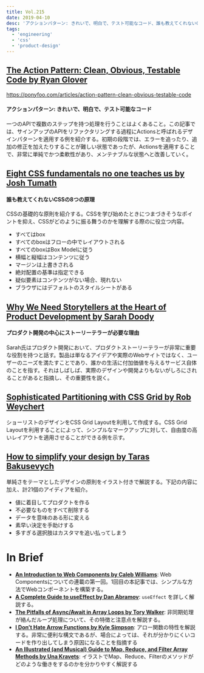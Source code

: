 ```yaml
---
title: Vol.215
date: 2019-04-10
desc: 'アクションパターン: きれいで、明白で、テスト可能なコード、誰も教えてくれないCSSの8つの原理、プロダクト開発の中心にストーリーテラーが必要な理由、ほか計10リンク'
tags:
  - 'engineering'
  - 'css'
  - 'product-design'
---
```


## [The Action Pattern: Clean, Obvious, Testable Code by Ryan Glover](https://ponyfoo.com/articles/action-pattern-clean-obvious-testable-code)
https://ponyfoo.com/articles/action-pattern-clean-obvious-testable-code

#### アクションパターン: きれいで、明白で、テスト可能なコード

一つのAPIで複数のステップを持つ処理を行うことはよくあること。この記事では、サインアップのAPIをリファクタリングする過程にActionsと呼ばれるデザインパターンを適用する例を紹介する。初期の段階では、エラーを追ったり、追加の修正を加えたりすることが難しい状態であったが、Actionsを適用することで、非常に単純でかつ柔軟性があり、メンテナブルな状態へと改善していく。

## [Eight CSS fundamentals no one teaches us by Josh Tumath](https://joshtumath.uk/2019/04/03/eight-css-fundamentals-no-one-teaches-us.html)

#### 誰も教えてくれないCSSの8つの原理

CSSの基礎的な原則を紹介する。CSSを学び始めたときにつまづきそうなポイントを抑え、CSSがどのように振る舞うのかを理解する際のに役立つ内容。

- すべてはbox
- すべてのboxはフローの中でレイアウトされる
- すべてのboxはBox Modelに従う
- 横幅と縦幅はコンテンツに従う
- マージンは上書きされる
- 絶対配置の基準は指定できる
- 疑似要素はコンテンツがない場合、現れない
- ブラウザにはデフォルトのスタイルシートがある

## [Why We Need Storytellers at the Heart of Product Development by Sarah Doody](https://uxmag.com/articles/why-we-need-storytellers-at-the-heart-of-product-development)

#### プロダクト開発の中心にストーリーテラーが必要な理由

Sarah氏はプロダクト開発において、プロダクトストーリーテラーが非常に重要な役割を持つと話す。製品は単なるアイデアや実際のWebサイトではなく、ユーザーのニーズを満たすことであり、誰かの生活に付加価値を与えるサービス自体のことを指す。それはしばしば、実際のデザインや開発よりもないがしろにされることがあると指摘し、その重要性を説く。

## [Sophisticated Partitioning with CSS Grid by Rob Weychert](https://v6.robweychert.com/blog/2019/03/css-grid-sophisticated-partitioning/)

ショーリストのデザインをCSS Grid Layoutを利用して作成する。CSS Grid Layoutを利用することによって、シンプルなマークアップに対して、自由度の高いレイアウトを適用させることができる例を示す。

## [How to simplify your design by Taras Bakusevych](https://uxplanet.org/how-to-simplify-your-design-69d97fde11b9)

単純さをテーマとしたデザインの原則をイラスト付きで解説する。下記の内容に加え、計21個のアイディアを紹介。

- 値に着目してプロダクトを作る
- 不必要なものをすべて削除する
- データを意味のある形に変える
- 素早い決定を手助けする
- 多すぎる選択肢はカスタマを追い払ってしまう

# In Brief
- [**An Introduction to Web Components by Caleb Williams**](https://css-tricks.com/an-introduction-to-web-components/): Web Componentsについての連載の第一回。1回目の本記事では、シンプルな方法でWebコンポーネントを構築する。
- [**A Complete Guide to useEffect by Dan Abramov**](https://overreacted.io/a-complete-guide-to-useeffect/): `useEffect` を詳しく解説する。
- [**The Pitfalls of Async/Await in Array Loops by Tory Walker**](https://medium.com/dailyjs/the-pitfalls-of-async-await-in-array-loops-cf9cf713bfeb): 非同期処理が絡んだループ処理について、その特徴と注意点を解説する。
- [**I Don’t Hate Arrow Functions by Kyle Simpson**](https://davidwalsh.name/i-dont-hate-arrow-functions): アロー関数の特性を解説する。非常に便利な構文であるが、場合によっては、それが分かりにくいコードを作り出してしまう原因になることを指摘する
- [**An Illustrated (and Musical) Guide to Map, Reduce, and Filter Array Methods by Una Kravets**](https://css-tricks.com/an-illustrated-and-musical-guide-to-map-reduce-and-filter-array-methods/): イラストでMap、Reduce、Filterのメソッドがどのような働きをするのかを分かりやすく解説する

